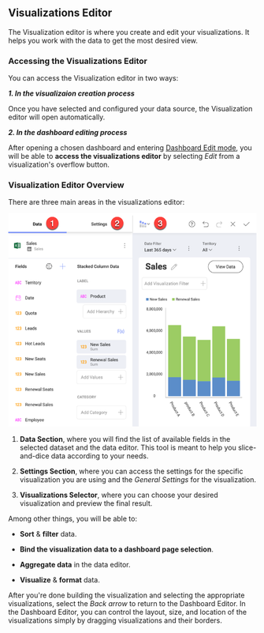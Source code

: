 ## Visualizations Editor

The Visualization editor is where you create and edit your visualizations. It helps you work with the data to get the most desired view.

### Accessing the Visualizations Editor

You can access the Visualization editor in two ways:

***1. In the visualizaion creation process***

Once you have selected and configured your data source, the Visualization editor will open automatically.

***2. In the dashboard editing process***

After opening a chosen dashboard and entering [Dashboard Edit mode](~/en/dashboards/index.html#view-edit-mode), you will be able to **access the visualizations editor** by selecting *Edit* from a visualization's overflow button.

### Visualization Editor Overview

There are three main areas in the
visualizations editor:

![visualization editor panes](images/visualization-editor-panes.png)

  1. **Data Section**, where you will find the list of available fields
    in the selected dataset and the data editor. This tool is meant to
    help you slice-and-dice data according to your needs.

  2. **Settings Section**, where you can access the settings for the
    specific visualization you are using and the *General Settings* for
    the visualization.

  3. **Visualizations Selector**, where you can choose your desired
    visualization and preview the final result.

Among other things, you will be able to:

  - **Sort** & **filter** data.

  - **Bind the visualization data to a dashboard page selection**.

  - **Aggregate data** in the data editor.

  - **Visualize** & **format** data.

After you're done building the visualization and selecting the
appropriate visualizations, select the *Back arrow* to return to the
Dashboard Editor. In the Dashboard Editor, you can control the layout,
size, and location of the visualizations simply by dragging
visualizations and their borders.
